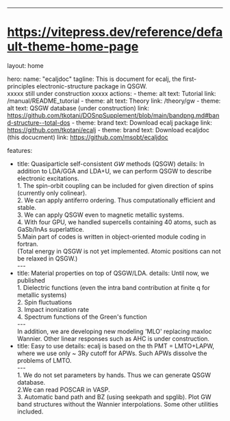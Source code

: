 ---
# https://vitepress.dev/reference/default-theme-home-page
layout: home

hero:
  name: "ecaljdoc"
  tagline: This is document for ecalj, the first-principles electronic-structure package in QSGW.<BR> xxxxx still under construction xxxxx
  actions:
    - theme: alt
      text: Tutorial
      link: /manual/README_tutorial
    - theme: alt
      text: Theory
      link: /theory/gw
    - theme: alt
      text: QSGW database (under construction)
      link: https://github.com/tkotani/DOSnpSupplement/blob/main/bandpng.md#band-structure--total-dos
    - theme: brand
      text: Download ecalj package
      link: https://github.com/tkotani/ecalj
    - theme: brand
      text: Download ecaljdoc (this docucment)
      link: https://github.com/msobt/ecaljdoc

features:
  - title: Quasiparticle self-consistent 𝘎𝘞 methods (QSGW)
    details: In addition to LDA/GGA and LDA+U, we can perform QSGW to describe electronic excitations.<BR>  1. The spin-orbit coupling can be included for given direction of spins (currently only colinear). <BR> 2. We can apply antiferro ordering. Thus computationally efficient and stable.<BR>3. We can apply QSGW even to magnetic metallic systems.<BR>4. With four GPU, we handled supercells containing 40 atoms, such as GaSb/InAs superlattice.<BR>5.Main part of codes is written in object-oriented module coding in fortran. <BR> (Total energy in QSGW is not yet implemented. Atomic positions can not be relaxed in QSGW.)<BR>---<BR>
  - title: Material properties on top of QSGW/LDA. 
    details: Until now, we published <BR> 1. Dielectric functions (even the intra band contribution at finite q for metallic systems)<BR>2. Spin fluctuations<BR>3. Impact inonization rate <BR>4. Spectrum functions of the Green's function<BR>---<BR>In addition, we are developing new modeling 'MLO' replacing maxloc Wannier. Other linear responses such as AHC is under construction.
  - title: Easy to use 
    details: ecalj is based on the th PMT = LMTO+LAPW, where we use only ~ 3Ry cutoff for APWs.   Such APWs dissolve the problems of LMTO.<BR>---<BR>1. We do not set parameters by hands. Thus we can generate QSGW database.<BR>  2.We can read POSCAR in VASP. <BR>3. Automatic band path and BZ (using seekpath and spglib). Plot GW band structures without the Wannier interpolations. Some other utilities included.

